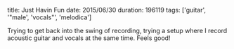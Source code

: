 title: Just Havin Fun
date: 2015/06/30
duration: 196119
tags: ['guitar', '"male', 'vocals"', 'melodica']

Trying to get back into the swing of recording, trying a setup where I record acoustic guitar and vocals at the same time. Feels good!

